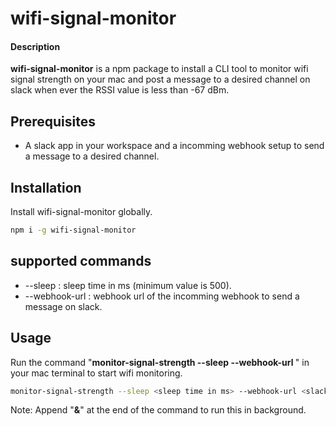 # wifi-signal-monitor

#### Description

**wifi-signal-monitor** is a npm package to install a CLI tool to monitor wifi signal strength on your mac and post a message to a desired channel on slack when ever the RSSI value is less than -67 dBm.

## Prerequisites

- A slack app in your workspace and a incomming webhook setup to send a message to a desired channel.

## Installation

Install wifi-signal-monitor globally.

```sh
npm i -g wifi-signal-monitor
```

## supported commands

- --sleep : sleep time in ms (minimum value is 500).
- --webhook-url : webhook url of the incomming webhook to send a message on slack.

## Usage

Run the command "**monitor-signal-strength --sleep <sleep time in ms> --webhook-url <slack webhook url>**" in your mac terminal to start wifi monitoring.

```sh
monitor-signal-strength --sleep <sleep time in ms> --webhook-url <slack webhook url>
```

Note: Append "**&**" at the end of the command to run this in background.
